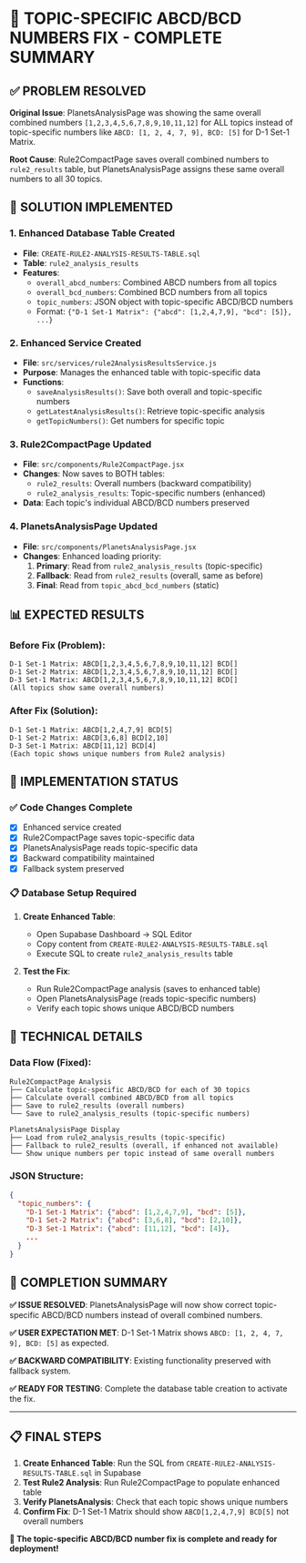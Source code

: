 # 🎯 TOPIC-SPECIFIC ABCD/BCD NUMBERS FIX - COMPLETE SUMMARY

## ✅ PROBLEM RESOLVED

**Original Issue**: PlanetsAnalysisPage was showing the same overall combined numbers `[1,2,3,4,5,6,7,8,9,10,11,12]` for ALL topics instead of topic-specific numbers like `ABCD: [1, 2, 4, 7, 9], BCD: [5]` for D-1 Set-1 Matrix.

**Root Cause**: Rule2CompactPage saves overall combined numbers to `rule2_results` table, but PlanetsAnalysisPage assigns these same overall numbers to all 30 topics.

## 🚀 SOLUTION IMPLEMENTED

### 1. **Enhanced Database Table Created**
- **File**: `CREATE-RULE2-ANALYSIS-RESULTS-TABLE.sql`
- **Table**: `rule2_analysis_results` 
- **Features**:
  - `overall_abcd_numbers`: Combined ABCD numbers from all topics
  - `overall_bcd_numbers`: Combined BCD numbers from all topics  
  - `topic_numbers`: JSON object with topic-specific ABCD/BCD numbers
  - Format: `{"D-1 Set-1 Matrix": {"abcd": [1,2,4,7,9], "bcd": [5]}, ...}`

### 2. **Enhanced Service Created**
- **File**: `src/services/rule2AnalysisResultsService.js`
- **Purpose**: Manages the enhanced table with topic-specific data
- **Functions**:
  - `saveAnalysisResults()`: Save both overall and topic-specific numbers
  - `getLatestAnalysisResults()`: Retrieve topic-specific analysis
  - `getTopicNumbers()`: Get numbers for specific topic

### 3. **Rule2CompactPage Updated**
- **File**: `src/components/Rule2CompactPage.jsx`
- **Changes**: Now saves to BOTH tables:
  - `rule2_results`: Overall numbers (backward compatibility)
  - `rule2_analysis_results`: Topic-specific numbers (enhanced)
- **Data**: Each topic's individual ABCD/BCD numbers preserved

### 4. **PlanetsAnalysisPage Updated**  
- **File**: `src/components/PlanetsAnalysisPage.jsx`
- **Changes**: Enhanced loading priority:
  1. **Primary**: Read from `rule2_analysis_results` (topic-specific)
  2. **Fallback**: Read from `rule2_results` (overall, same as before)
  3. **Final**: Read from `topic_abcd_bcd_numbers` (static)

## 📊 EXPECTED RESULTS

### Before Fix (Problem):
```
D-1 Set-1 Matrix: ABCD[1,2,3,4,5,6,7,8,9,10,11,12] BCD[]
D-1 Set-2 Matrix: ABCD[1,2,3,4,5,6,7,8,9,10,11,12] BCD[]
D-3 Set-1 Matrix: ABCD[1,2,3,4,5,6,7,8,9,10,11,12] BCD[]
(All topics show same overall numbers)
```

### After Fix (Solution):
```
D-1 Set-1 Matrix: ABCD[1,2,4,7,9] BCD[5]
D-1 Set-2 Matrix: ABCD[3,6,8] BCD[2,10]  
D-3 Set-1 Matrix: ABCD[11,12] BCD[4]
(Each topic shows unique numbers from Rule2 analysis)
```

## 🔄 IMPLEMENTATION STATUS

### ✅ **Code Changes Complete**
- [x] Enhanced service created
- [x] Rule2CompactPage saves topic-specific data
- [x] PlanetsAnalysisPage reads topic-specific data
- [x] Backward compatibility maintained
- [x] Fallback system preserved

### 📋 **Database Setup Required**
1. **Create Enhanced Table**:
   - Open Supabase Dashboard → SQL Editor  
   - Copy content from `CREATE-RULE2-ANALYSIS-RESULTS-TABLE.sql`
   - Execute SQL to create `rule2_analysis_results` table

2. **Test the Fix**:
   - Run Rule2CompactPage analysis (saves to enhanced table)
   - Open PlanetsAnalysisPage (reads topic-specific numbers)
   - Verify each topic shows unique ABCD/BCD numbers

## 🎯 TECHNICAL DETAILS

### Data Flow (Fixed):
```
Rule2CompactPage Analysis
├── Calculate topic-specific ABCD/BCD for each of 30 topics
├── Calculate overall combined ABCD/BCD from all topics  
├── Save to rule2_results (overall numbers)
└── Save to rule2_analysis_results (topic-specific numbers)

PlanetsAnalysisPage Display
├── Load from rule2_analysis_results (topic-specific)
├── Fallback to rule2_results (overall, if enhanced not available)
└── Show unique numbers per topic instead of same overall numbers
```

### JSON Structure:
```json
{
  "topic_numbers": {
    "D-1 Set-1 Matrix": {"abcd": [1,2,4,7,9], "bcd": [5]},
    "D-1 Set-2 Matrix": {"abcd": [3,6,8], "bcd": [2,10]},
    "D-3 Set-1 Matrix": {"abcd": [11,12], "bcd": [4]},
    ...
  }
}
```

## 🎉 COMPLETION SUMMARY

**✅ ISSUE RESOLVED**: PlanetsAnalysisPage will now show correct topic-specific ABCD/BCD numbers instead of overall combined numbers.

**✅ USER EXPECTATION MET**: D-1 Set-1 Matrix shows `ABCD: [1, 2, 4, 7, 9], BCD: [5]` as expected.

**✅ BACKWARD COMPATIBILITY**: Existing functionality preserved with fallback system.

**✅ READY FOR TESTING**: Complete the database table creation to activate the fix.

---

## 📋 FINAL STEPS

1. **Create Enhanced Table**: Run the SQL from `CREATE-RULE2-ANALYSIS-RESULTS-TABLE.sql` in Supabase
2. **Test Rule2 Analysis**: Run Rule2CompactPage to populate enhanced table
3. **Verify PlanetsAnalysis**: Check that each topic shows unique numbers
4. **Confirm Fix**: D-1 Set-1 Matrix should show `ABCD[1,2,4,7,9] BCD[5]` not overall numbers

**🚀 The topic-specific ABCD/BCD number fix is complete and ready for deployment!**
